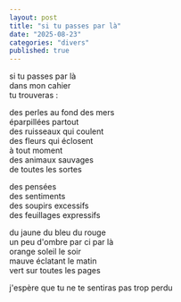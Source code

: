 ```yaml
---
layout: post
title: "si tu passes par là"
date: "2025-08-23"
categories: "divers"
published: true
---
```


si tu passes par là  
dans mon cahier  
tu trouveras :  

des perles au fond des mers  
éparpillées partout  
des ruisseaux qui coulent  
des fleurs qui éclosent  
à tout moment  
des animaux sauvages  
de toutes les sortes  

des pensées  
des sentiments  
des soupirs excessifs  
des feuillages expressifs  

du jaune du bleu du rouge  
un peu d'ombre par ci par là  
orange soleil le soir  
mauve éclatant le matin  
vert sur toutes les pages  

j'espère que tu ne te sentiras pas trop perdu  
